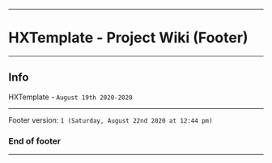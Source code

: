 
***

# HXTemplate - Project Wiki (Footer)

***

## Info

HXTemplate - `August 19th 2020-2020`

***

Footer version: `1 (Saturday, August 22nd 2020 at 12:44 pm)`

### End of footer

***
